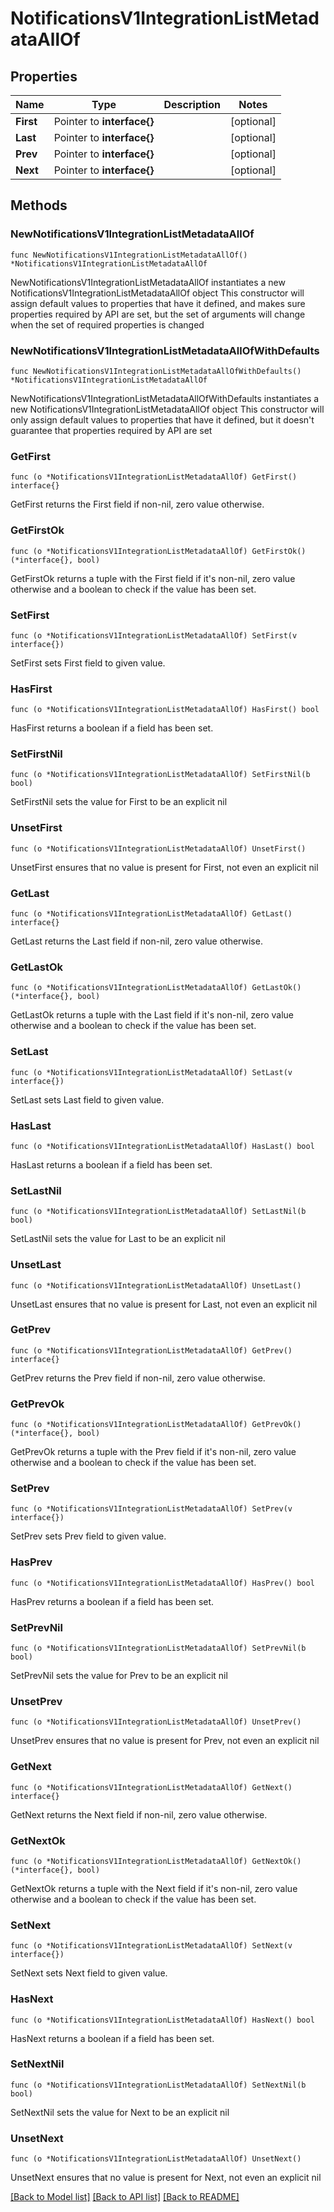# NotificationsV1IntegrationListMetadataAllOf

## Properties

Name | Type | Description | Notes
------------ | ------------- | ------------- | -------------
**First** | Pointer to **interface{}** |  | [optional] 
**Last** | Pointer to **interface{}** |  | [optional] 
**Prev** | Pointer to **interface{}** |  | [optional] 
**Next** | Pointer to **interface{}** |  | [optional] 

## Methods

### NewNotificationsV1IntegrationListMetadataAllOf

`func NewNotificationsV1IntegrationListMetadataAllOf() *NotificationsV1IntegrationListMetadataAllOf`

NewNotificationsV1IntegrationListMetadataAllOf instantiates a new NotificationsV1IntegrationListMetadataAllOf object
This constructor will assign default values to properties that have it defined,
and makes sure properties required by API are set, but the set of arguments
will change when the set of required properties is changed

### NewNotificationsV1IntegrationListMetadataAllOfWithDefaults

`func NewNotificationsV1IntegrationListMetadataAllOfWithDefaults() *NotificationsV1IntegrationListMetadataAllOf`

NewNotificationsV1IntegrationListMetadataAllOfWithDefaults instantiates a new NotificationsV1IntegrationListMetadataAllOf object
This constructor will only assign default values to properties that have it defined,
but it doesn't guarantee that properties required by API are set

### GetFirst

`func (o *NotificationsV1IntegrationListMetadataAllOf) GetFirst() interface{}`

GetFirst returns the First field if non-nil, zero value otherwise.

### GetFirstOk

`func (o *NotificationsV1IntegrationListMetadataAllOf) GetFirstOk() (*interface{}, bool)`

GetFirstOk returns a tuple with the First field if it's non-nil, zero value otherwise
and a boolean to check if the value has been set.

### SetFirst

`func (o *NotificationsV1IntegrationListMetadataAllOf) SetFirst(v interface{})`

SetFirst sets First field to given value.

### HasFirst

`func (o *NotificationsV1IntegrationListMetadataAllOf) HasFirst() bool`

HasFirst returns a boolean if a field has been set.

### SetFirstNil

`func (o *NotificationsV1IntegrationListMetadataAllOf) SetFirstNil(b bool)`

 SetFirstNil sets the value for First to be an explicit nil

### UnsetFirst
`func (o *NotificationsV1IntegrationListMetadataAllOf) UnsetFirst()`

UnsetFirst ensures that no value is present for First, not even an explicit nil
### GetLast

`func (o *NotificationsV1IntegrationListMetadataAllOf) GetLast() interface{}`

GetLast returns the Last field if non-nil, zero value otherwise.

### GetLastOk

`func (o *NotificationsV1IntegrationListMetadataAllOf) GetLastOk() (*interface{}, bool)`

GetLastOk returns a tuple with the Last field if it's non-nil, zero value otherwise
and a boolean to check if the value has been set.

### SetLast

`func (o *NotificationsV1IntegrationListMetadataAllOf) SetLast(v interface{})`

SetLast sets Last field to given value.

### HasLast

`func (o *NotificationsV1IntegrationListMetadataAllOf) HasLast() bool`

HasLast returns a boolean if a field has been set.

### SetLastNil

`func (o *NotificationsV1IntegrationListMetadataAllOf) SetLastNil(b bool)`

 SetLastNil sets the value for Last to be an explicit nil

### UnsetLast
`func (o *NotificationsV1IntegrationListMetadataAllOf) UnsetLast()`

UnsetLast ensures that no value is present for Last, not even an explicit nil
### GetPrev

`func (o *NotificationsV1IntegrationListMetadataAllOf) GetPrev() interface{}`

GetPrev returns the Prev field if non-nil, zero value otherwise.

### GetPrevOk

`func (o *NotificationsV1IntegrationListMetadataAllOf) GetPrevOk() (*interface{}, bool)`

GetPrevOk returns a tuple with the Prev field if it's non-nil, zero value otherwise
and a boolean to check if the value has been set.

### SetPrev

`func (o *NotificationsV1IntegrationListMetadataAllOf) SetPrev(v interface{})`

SetPrev sets Prev field to given value.

### HasPrev

`func (o *NotificationsV1IntegrationListMetadataAllOf) HasPrev() bool`

HasPrev returns a boolean if a field has been set.

### SetPrevNil

`func (o *NotificationsV1IntegrationListMetadataAllOf) SetPrevNil(b bool)`

 SetPrevNil sets the value for Prev to be an explicit nil

### UnsetPrev
`func (o *NotificationsV1IntegrationListMetadataAllOf) UnsetPrev()`

UnsetPrev ensures that no value is present for Prev, not even an explicit nil
### GetNext

`func (o *NotificationsV1IntegrationListMetadataAllOf) GetNext() interface{}`

GetNext returns the Next field if non-nil, zero value otherwise.

### GetNextOk

`func (o *NotificationsV1IntegrationListMetadataAllOf) GetNextOk() (*interface{}, bool)`

GetNextOk returns a tuple with the Next field if it's non-nil, zero value otherwise
and a boolean to check if the value has been set.

### SetNext

`func (o *NotificationsV1IntegrationListMetadataAllOf) SetNext(v interface{})`

SetNext sets Next field to given value.

### HasNext

`func (o *NotificationsV1IntegrationListMetadataAllOf) HasNext() bool`

HasNext returns a boolean if a field has been set.

### SetNextNil

`func (o *NotificationsV1IntegrationListMetadataAllOf) SetNextNil(b bool)`

 SetNextNil sets the value for Next to be an explicit nil

### UnsetNext
`func (o *NotificationsV1IntegrationListMetadataAllOf) UnsetNext()`

UnsetNext ensures that no value is present for Next, not even an explicit nil

[[Back to Model list]](../README.md#documentation-for-models) [[Back to API list]](../README.md#documentation-for-api-endpoints) [[Back to README]](../README.md)


